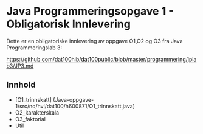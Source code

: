 # Java Programmeringsopgave 1 - Obligatorisk Innlevering 
Dette er en obligatoriske innlevering av oppgave O1,O2 og O3 fra Java Programmeringslab 3:

https://github.com/dat100hib/dat100public/blob/master/programmering/jplab3/JP3.md

## Innhold
* [O1_trinnskatt] (Java-oppgave-1/src/no/hvl/dat100/h600871/O1_trinnskatt.java)
* O2_karakterskala
* O3_faktorial
* Util
